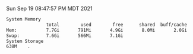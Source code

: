 Sun Sep 19 08:47:57 PM MDT 2021
```bash
System Memory
               total        used        free      shared  buff/cache   available
Mem:           7.7Gi       791Mi       4.9Gi       8.0Mi       2.0Gi       6.6Gi
Swap:          7.6Gi       566Mi       7.1Gi
System Storage
638M	.
```
```bash
